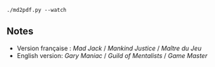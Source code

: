
    ./md2pdf.py --watch

## Notes
* Version française : _Mad Jack_ / _Mankind Justice_ / _Maître du Jeu_
* English version: _Gary Maniac_ / _Guild of Mentalists_ / _Game Master_
